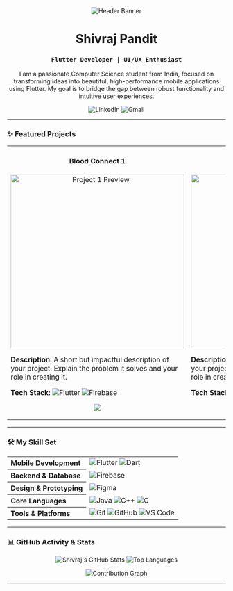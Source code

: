<div align="center">

<img src="https://raw.githubusercontent.com/kyechan99/capsule-render/master/img/front/header/wave.png" alt="Header Banner"/>

# **Shivraj Pandit**
### `Flutter Developer | UI/UX Enthusiast`

</div>

<p align="center">
  I am a passionate Computer Science student from India, focused on transforming ideas into beautiful, high-performance mobile applications using Flutter. My goal is to bridge the gap between robust functionality and intuitive user experiences.
</p>

<div align="center">
  <a href="https://www.linkedin.com/in/shivraj-pandit-9ab2a12a2" target="_blank" style="text-decoration:none;">
    <img src="https://img.shields.io/badge/LinkedIn-0077B5?style=for-the-badge&logo=linkedin&logoColor=white" alt="LinkedIn"/>
  </a>
  <a href="mailto:panditshivraj934@gmail.com" target="_blank" style="text-decoration:none;">
    <img src="https://img.shields.io/badge/Gmail-D14836?style=for-the-badge&logo=gmail&logoColor=white" alt="Gmail"/>
  </a>
  </div>

---

### ✨ Featured Projects

<table>
  <tr>
    <td width="50%">
      <h4 align="center">Blood Connect 1</h4>
      <p align="center">
        <a href="[LINK_TO_YOUR_PROJECT_REPO]">
          <img src="https://via.placeholder.com/400x250.png?text=Your+Project+Screenshot" alt="Project 1 Preview" width="400" />
        </a>
      </p>
      <p>
        <strong>Description:</strong> A short but impactful description of your project. Explain the problem it solves and your role in creating it.
      </p>
      <p>
        <strong>Tech Stack:</strong>
        <img src="https://img.shields.io/badge/Flutter-02569B?style=for-the-badge&logo=flutter&logoColor=white" alt="Flutter"/>
        <img src="https://img.shields.io/badge/Firebase-FFCA28?style=for-the-badge&logo=firebase&logoColor=black" alt="Firebase"/>
      </p>
      <p align="center">
        <a href="[LINK_TO_YOUR_PROJECT_REPO]"><img src="https://img.shields.io/badge/Source_Code-000000?style=for-the-badge&logo=github&logoColor=white"/></a>
        </p>
    </td>
    <td width="50%">
      <h4 align="center">Learn Together 2</h4>
      <p align="center">
        <a href="[LINK_TO_YOUR_PROJECT_REPO]">
          <img src="https://via.placeholder.com/400x250.png?text=Your+Project+Screenshot" alt="Project 2 Preview" width="400" />
        </a>
      </p>
      <p>
        <strong>Description:</strong> A short but impactful description of your project. Explain the problem it solves and your role in creating it.
      </p>
      <p>
        <strong>Tech Stack:</strong>
        <img src="https://img.shields.io/badge/Flutter-02569B?style=for-the-badge&logo=flutter&logoColor=white" alt="Flutter"/>
        <img src="https://img.shields.io/badge/Figma-F24E1E?style=for-the-badge&logo=figma&logoColor=white" alt="Figma"/>
      </p>
      <p align="center">
        <a href="[LINK_TO_YOUR_PROJECT_REPO]"><img src="https://img.shields.io/badge/Source_Code-000000?style=for-the-badge&logo=github&logoColor=white"/></a>
        </p>
    </td>
  </tr>
</table>

---

### 🛠️ My Skill Set

<table width="100%">
  <tr>
    <th align="left">Mobile Development</th>
    <td>
      <img src="https://img.shields.io/badge/Flutter-02569B?style=for-the-badge&logo=flutter&logoColor=white" alt="Flutter"/>
      <img src="https://img.shields.io/badge/Dart-0175C2?style=for-the-badge&logo=dart&logoColor=white" alt="Dart"/>
    </td>
  </tr>
  <tr>
    <th align="left">Backend & Database</th>
    <td>
      <img src="https://img.shields.io/badge/Firebase-FFCA28?style=for-the-badge&logo=firebase&logoColor=black" alt="Firebase"/>
    </td>
  </tr>
  <tr>
    <th align="left">Design & Prototyping</th>
    <td>
      <img src="https://img.shields.io/badge/Figma-F24E1E?style=for-the-badge&logo=figma&logoColor=white" alt="Figma"/>
    </td>
  </tr>
  <tr>
    <th align="left">Core Languages</th>
    <td>
      <img src="https://img.shields.io/badge/Java-ED8B00?style=for-the-badge&logo=openjdk&logoColor=white" alt="Java"/>
      <img src="https://img.shields.io/badge/C%2B%2B-00599C?style=for-the-badge&logo=c%2B%2B&logoColor=white" alt="C++"/>
      <img src="https://img.shields.io/badge/C-A8B9CC?style=for-the-badge&logo=c&logoColor=white" alt="C"/>
    </td>
  </tr>
  <tr>
    <th align="left">Tools & Platforms</th>
    <td>
      <img src="https://img.shields.io/badge/Git-F05032?style=for-the-badge&logo=git&logoColor=white" alt="Git"/>
      <img src="https://img.shields.io/badge/GitHub-181717?style=for-the-badge&logo=github&logoColor=white" alt="GitHub"/>
      <img src="https://img.shields.io/badge/VS_Code-007ACC?style=for-the-badge&logo=visual-studio-code&logoColor=white" alt="VS Code"/>
    </td>
  </tr>
</table>

---

### 📊 GitHub Activity & Stats

<p align="center">
  <img src="https://github-readme-stats.vercel.app/api?username=shivrajpandit&show_icons=true&theme=merko&hide_border=true&count_private=true" alt="Shivraj's GitHub Stats" />
  <img src="https://github-readme-stats.vercel.app/api/top-langs/?username=shivrajpandit&layout=compact&theme=merko&hide_border=true" alt="Top Languages" />
</p>
<p align="center">
  <img src="https://github-readme-activity-graph.vercel.app/graph?username=shivrajpandit&theme=react-dark&hide_border=true&area=true" alt="Contribution Graph" />
</p>

---
